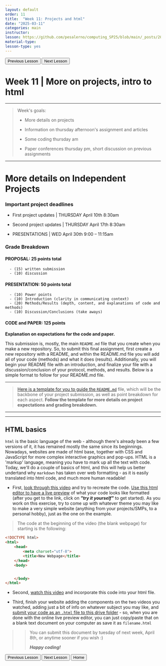 ```yaml
---
layout: default
order: 11
title:  "Week 11: Projects and html"
date: "2025-03-11"
categories: main
instructor: 
lesson: https://github.com/pesalerno/computing_SP25/blob/main/_posts/2025-02-25-7_Week_7.md
material-type: 
lesson-type: yes
---
```


<a href="https://pesalerno.github.io/computing_SP25/main/2025/03/18/10_Week_10.html"><button>Previous Lesson</button></a>    <a href="https://pesalerno.github.io/computing_SP25/main/2025/03/11/13_Week_12.html"><button>Next Lesson</button></a> 

# Week 11 | More on projects, intro to html

------------
>Week's goals:
>
> - More details on projects
>
> - Information on thursday afternoon's assignment and articles
>
> - Some coding thursday am 
> 
> - Paper conferences thursday pm, short discussion on previous assignments

--------------

# More details on Independent Projects 


### Important project deadlines

- First project updates | THURSDAY April 10th 8:30am

- Second project updates | THURSDAY April 17th 8:30am

- PRESENTATIONS | WED April 30th 9:00 – 11:15am



### Grade Breakdown

#### **PROPOSAL:   25 points total**

      - (15) written submission 
      - (10) discussion         

#### **PRESENTATION: 50 points total**

      - (10) Power points 
      - (10) Introduction (clarity in communicating context)
      - (20) Methods/Results (depth, content, and explanations of code and methods)
      - (10) Discussion/Conclusions (take aways)

#### **CODE and PAPER: 125 points**


**Explanation on expectations for the code and paper.**

This submission is, mostly, the main `README.md` file that you create when you make a new repository. So, to submit this final assignment, first create a new repository with a README, and within the README.md file you will add all of your code (methods) and what it does (results). Additionally, you will begin your README file with an introduction, and finalize your file with a discussion/conclusion of your protocol, methods, and results. Below is a simple format to follow for your README.md file. 



-------------

> [Here is a template for you to guide the `README.md`](https://github.com/pesalerno/computing_SP25/blob/main/_files/project_README_template.md) file, which will be the backbone of your project submission, as well as point breakdown for each aspect. **Follow the template for more details on project expectations and grading breakdown.**

----------------
------------------

## HTML basics 

`html` is the basic language of the web - although there's already been a few versions of it, it has remained mostly the same since its beginnings. Nowadays, websites are made of html base, together with CSS and JavaScript for more complex interactive graphics and pop-ups. HTML is a 'markup' language, meaning you have to mark up all the text with code. Today, we'll do a couple of basics of html, and this will help us better undertand why `markdown` has taken over web formatting - as it is easily translated into html code, and much more human readable! 

- First, [look through this video](https://www.khanacademy.org/computing/computer-programming/html-css/intro-to-html/pt/html-basics) and try to recreate the code. [Use this html editor to have a live preview](https://www.w3schools.com/html/html_editor.asp) of what your code looks like formatted (after you get to the link, click on ***"try it yourself"*** to get started). As you work on this exercise, try to come up with whatever theme you may like to make a very simple website (anything from your projects/SMPs, to a personal hobby), just as the one on the example. 

> The code at the beginning of the video (the blank webpage) for starting is the following: 

```html
<!DOCTYPE html>
<html>
	<head>
		<meta charset="utf-8">
		<title>New Webpage</title>
	</head>
	<body>


	</body>
</html>
```


- Second, [watch this video](https://www.khanacademy.org/computing/computer-programming/html-css/intro-to-html/pt/html-lists) and incorporate this code into your html file.

- Third, finish your website adding the components on the two videos you watched, adding just a bit of info on whatever subject you may like, and [submit your code as an `.html` file to this drive folder](https://drive.google.com/drive/folders/1htDZgc4na6SOdjmm53no7lgWDdAjegJw?usp=drive_link) - so, when you are done with the online live preview editor, you can just copy/paste that on a blank text document on your computer as save it as `filename.html`

>> You can submit this document by tuesday of next week, April 8th, or anytime sooner if you wish :) 
>> 
>> ***Happy coding!***



<a href="https://pesalerno.github.io/computing_SP25/main/2025/03/18/10_Week_10.html"><button>Previous Lesson</button></a>    <a href="https://pesalerno.github.io/computing_SP25/main/2025/03/11/13_Week_12.html"><button>Next Lesson</button></a> 
<a href="https://pesalerno.github.io/computing_SP25/"><button>Home</button></a>  